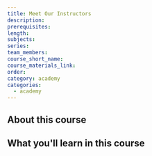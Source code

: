 ```yaml
---
title: Meet Our Instructors
description:
prerequisites:
length:
subjects:
series:
team_members:
course_short_name:
course_materials_link:
order:
category: academy
categories:
  - academy
---
```

## About this course

## What you'll learn in this course